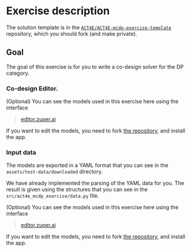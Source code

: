 # Exercise description

The solution template is in the [`ACT4E/ACT4E-mcdp-exercise-template`][repo-template] repository, which you should fork (and make private).


[repo-template]: https://github.com/ACT4E/ACT4E-mcdp-exercise-template


## Goal

The goal of this exercise is for you to write a co-design solver for the DP category.


### Co-design Editor.

(Optional) You can see the models used in this exercise here using the interface 

> [editor.zuper.ai](https://editor.zuper.ai/editor/gh/co-design-models/ACT4E-exercises-spring2023/main/view/libraries/lib1-parts/)

If you want to edit the models, you need to fork [the repository][repo], and install the app.

[repo]: https://github.com/co-design-models/ACT4E-exercises-spring2023

### Input data

The models are exported in a YAML format that you can see in the `assets/test-data/downloaded` directory.

We have already implemented the parsing of the YAML data for you.
The result is given using the structures that you can see in the `src/act4e_mcdp_exercise/data.py` file.


(Optional) You can see the models used in this exercise here using the interface 

> [editor.zuper.ai](https://editor.zuper.ai/editor/gh/co-design-models/ACT4E-exercises-spring2023/main/view/libraries/lib1-parts/)

If you want to edit the models, you need to fork [the repository][repo], and install the app.

[repo]: https://github.com/co-design-models/ACT4E-exercises-spring2023

